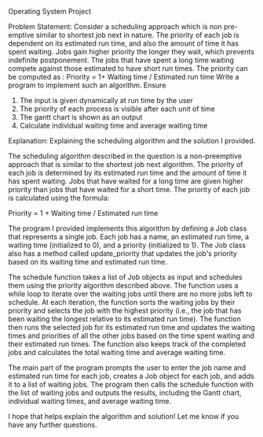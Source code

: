 Operating System Project

Problem Statement:
Consider a scheduling approach which is non pre-emptive similar to shortest job next in 
nature. The priority of each job is dependent on its estimated run time, and also the amount of 
time it has spent waiting. Jobs gain higher priority the longer they wait, which prevents 
indefinite postponement. The jobs that have spent a long time waiting compete against those 
estimated to have short run times. The priority can be computed as :
Priority = 1+ Waiting time / Estimated run time
Write a program to implement such an algorithm. Ensure
1. The input is given dynamically at run time by the user
2. The priority of each process is visible after each unit of time
3. The gantt chart is shown as an output
4. Calculate individual waiting time and average waiting time

Explanation:
Explaining the scheduling algorithm and the solution I provided.

The scheduling algorithm described in the question is a non-preemptive approach that is similar to the shortest job next algorithm. The priority of each job is determined by its estimated run time and the amount of time it has spent waiting. Jobs that have waited for a long time are given higher priority than jobs that have waited for a short time. The priority of each job is calculated using the formula:

Priority = 1 + Waiting time / Estimated run time

The program I provided implements this algorithm by defining a Job class that represents a single job. Each job has a name, an estimated run time, a waiting time (initialized to 0), and a priority (initialized to 1). The Job class also has a method called update_priority that updates the job's priority based on its waiting time and estimated run time.

The schedule function takes a list of Job objects as input and schedules them using the priority algorithm described above. The function uses a while loop to iterate over the waiting jobs until there are no more jobs left to schedule. At each iteration, the function sorts the waiting jobs by their priority and selects the job with the highest priority (i.e., the job that has been waiting the longest relative to its estimated run time). The function then runs the selected job for its estimated run time and updates the waiting times and priorities of all the other jobs based on the time spent waiting and their estimated run times. The function also keeps track of the completed jobs and calculates the total waiting time and average waiting time.

The main part of the program prompts the user to enter the job name and estimated run time for each job, creates a Job object for each job, and adds it to a list of waiting jobs. The program then calls the schedule function with the list of waiting jobs and outputs the results, including the Gantt chart, individual waiting times, and average waiting time.

I hope that helps explain the algorithm and solution! Let me know if you have any further questions.

